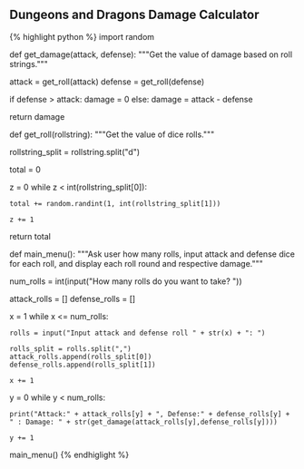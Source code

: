 ## Dungeons and Dragons Damage Calculator

{% highlight python %}
import random

def get_damage(attack, defense):
  """Get the value of damage based on roll strings."""

  attack = get_roll(attack)
  defense = get_roll(defense)

  if defense > attack:
    damage = 0
  else:
    damage = attack - defense

  return damage

def get_roll(rollstring):
  """Get the value of dice rolls."""

  rollstring_split = rollstring.split("d")

  total = 0
  
  z = 0
  while z < int(rollstring_split[0]):

    total += random.randint(1, int(rollstring_split[1]))

    z += 1
  
  return total

def main_menu():
  """Ask user how many rolls, input attack and defense dice for each roll, and display each roll round and respective damage."""

  num_rolls = int(input("How many rolls do you want to take? "))
  
  attack_rolls = []
  defense_rolls = []
  
  x = 1
  while x <= num_rolls:
    
    rolls = input("Input attack and defense roll " + str(x) + ": ")
    
    rolls_split = rolls.split(",")
    attack_rolls.append(rolls_split[0])
    defense_rolls.append(rolls_split[1])
    
    x += 1
  
  y = 0
  while y < num_rolls:
    
    print("Attack:" + attack_rolls[y] + ", Defense:" + defense_rolls[y] + " : Damage: " + str(get_damage(attack_rolls[y],defense_rolls[y])))

    y += 1

main_menu()
{% endhiglight %}
